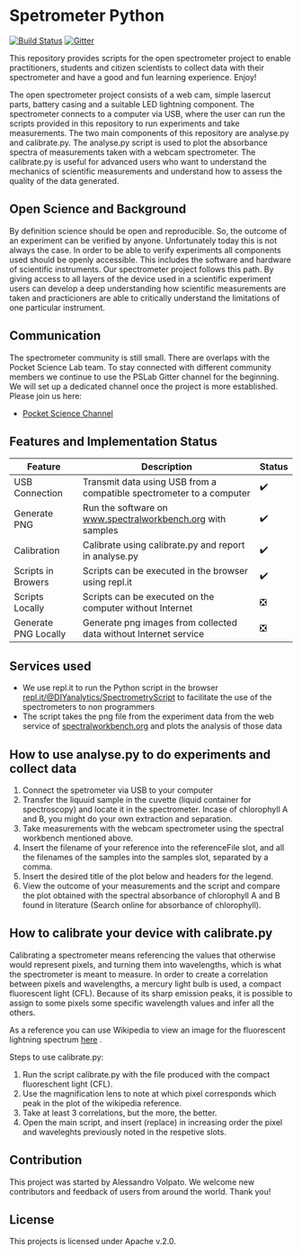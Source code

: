 # Spetrometer Python

[![Build Status](https://travis-ci.com/OpnTec/spectrometer-python.svg?branch=master)](https://travis-ci.com/OpnTec/spectrometer-python)
[![Gitter](https://badges.gitter.im/fossasia/pslab.svg)](https://gitter.im/fossasia/pslab?utm_source=badge&utm_medium=badge&utm_campaign=pr-badge)

This repository provides scripts for the open spectrometer project to enable practitioners, students and citizen scientists to collect data with their spectrometer and have a good and fun learning experience. Enjoy!

The open spectrometer project consists of a web cam, simple lasercut parts, battery casing and a suitable LED lightning component. The spectrometer connects to a computer via USB, where the user can run the scripts provided in this repository to run experiments and take measurements. The two main components of this repository are analyse.py and calibrate.py. The analyse.py script is used to plot the absorbance spectra of measurements taken with a webcam spectrometer. The calibrate.py is useful for advanced users who want to understand the mechanics of scientific measurements and understand how to assess the quality of the data generated.

## Open Science and Background

By definition science should be open and reproducible. So, the outcome of an experiment can be verified by anyone. Unfortunately today this is not always the case. In order to be able to verify experiments all components used should be openly accessible. This includes the software and hardware of scientific instruments. Our spectrometer project follows this path. By giving access to all layers of the device used in a scientific experiment users can develop a deep understanding how scientific measurements are taken and practicioners are able to critically understand the limitations of one particular instrument.

## Communication

The spectrometer community is still small. There are overlaps with the Pocket Science Lab team. To stay connected with different community members we continue to use the PSLab Gitter channel for the beginning. We will set up a dedicated channel once the project is more established. Please join us here:
* [Pocket Science Channel](https://gitter.im/fossasia/pslab)

## Features and Implementation Status

|   **Feature**        | **Description**                                                      | **Status**            |
|----------------------|----------------------------------------------------------------------|-----------------------|
| USB Connection       | Transmit data using USB from a compatible spectrometer to a computer | :heavy_check_mark:    |
| Generate PNG         | Run the software on www.spectralworkbench.org with samples           | :heavy_check_mark:    |
| Calibration          | Calibrate using calibrate.py and report in analyse.py                | :heavy_check_mark:    |
| Scripts in Browers   | Scripts can be executed in the browser using repl.it                 | :heavy_check_mark:    |
| Scripts Locally      | Scripts can be executed on the computer without Internet             | :negative_squared_cross_mark: |
| Generate PNG Locally | Generate png images from collected data without Internet service     | :negative_squared_cross_mark: |

## Services used

* We use repl.it to run the Python script in the browser [repl.it/@DIYanalytics/SpectrometryScript](https://repl.it/@DIYanalytics/SpectrometryScript) to facilitate the use of the spectrometers to non programmers
* The script takes the png file from the experiment data from the web service of [spectralworkbench.org](https://spectralworkbench.org) and plots the analysis of those data

## How to use analyse.py to do experiments and collect data

1. Connect the spetrometer via USB to your computer
2. Transfer the liquuid sample in the cuvette (liquid container for spectroscopy) and locate it in the spectrometer. Incase of chlorophyll A and B, you might do your own extraction and separation.
3. Take measurements with the webcam spectrometer using the spectral workbench mentioned above.
4. Insert the filename of your reference into the referenceFile slot, and all the filenames of the samples into the samples slot, separated by a comma.
5. Insert the desired title of the plot below and headers for the legend.
6. View the outcome of your measurements and the script and compare the plot obtained with the spectral absorbance of chlorophyll A and B found in literature (Search online for absorbance of chlorophyll).

## How to calibrate your device with calibrate.py

Calibrating a spectrometer means referencing the values that otherwise would represent pixels, and turning them into wavelengths, which is what the spectrometer is meant to measure. In order to create a correlation between pixels and wavelengths, a mercury light bulb is used, a compact fluorescent light (CFL). Because of its sharp emission peaks, it is possible to assign to some pixels some specific wavelength values and infer all the others.

As a reference you can use Wikipedia to view an image for the fluorescent lightning spectrum [here](https://commons.wikimedia.org/wiki/File:Fluorescent_lighting_spectrum_peaks_labelled.png) .

Steps to use calibrate.py:

1. Run the script calibrate.py with the file produced with the compact fluoreschent light (CFL).
2. Use the magnification lens to note at which pixel corresponds which peak in the plot of the wikipedia reference.
3. Take at least 3 correlations, but the more, the better.
4. Open the main script, and insert (replace) in increasing order the pixel and waveleghts previously noted in the respetive slots.

## Contribution

This project was started by Alessandro Volpato. We welcome new contributors and feedback of users from around the world. Thank you!


## License

This projects is licensed under Apache v.2.0.

